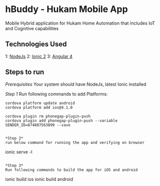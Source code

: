 # hBuddy - Hukam Mobile App

Mobile Hybrid application for Hukam Home Automation that includes IoT and Cognitive capabilities

## Technologies Used

1: [NodeJs](https://nodejs.org/en/)
2: [Ionic 2](http://ionic.io/2)
3: [Angular 4](https://angular.io/)

## Steps to run

*Prerequisites*
Your system should have NodeJs, latest Ionic installed

*Step 1*
Run following commands to add Platforms:
```
cordova platform update android
cordova platform add ios@4.1.0

cordova plugin rm phonegap-plugin-push
cordova plugin add phonegap-plugin-push --variable SENDER_ID=874807563899 --save

```
```

*Step 2*
run below command for running the app and verifying on browser
```
ionic serve -l
```

*Step 3*
Run following commands to build the app for iOS and android
```
ionic build ios
ionic build android
```

